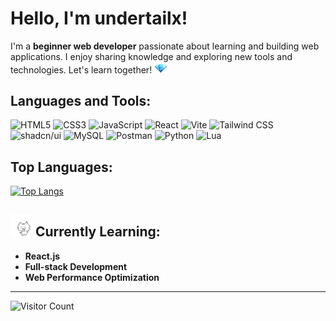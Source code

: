 # Hello, I'm undertailx!

I'm a **beginner web developer** passionate about learning and building web applications. I enjoy sharing knowledge and exploring new tools and technologies. Let's learn together! <img src="https://github.com/undertailx/undertailx/blob/main/diamond.gif" width="20" />

## Languages and Tools:
<p align="left">
  <img src="https://img.shields.io/badge/HTML5-E34F26?style=for-the-badge&logo=html5&logoColor=white" alt="HTML5"/>
  <img src="https://img.shields.io/badge/CSS3-1572B6?style=for-the-badge&logo=css3&logoColor=white" alt="CSS3"/>
  <img src="https://img.shields.io/badge/JavaScript-F7DF1E?style=for-the-badge&logo=javascript&logoColor=black" alt="JavaScript"/>
  <img src="https://img.shields.io/badge/React-61DAFB?style=for-the-badge&logo=react&logoColor=black" alt="React"/>
  <img src="https://img.shields.io/badge/Vite-646CFF?style=for-the-badge&logo=vite&logoColor=white" alt="Vite"/>
  <img src="https://img.shields.io/badge/Tailwind_CSS-38B2AC?style=for-the-badge&logo=tailwind-css&logoColor=white" alt="Tailwind CSS"/>
  <img src="https://img.shields.io/badge/shadcn/UI-18181B?style=for-the-badge&logo=shadcn&logoColor=white" alt="shadcn/ui"/>
  <img src="https://img.shields.io/badge/MySQL-4479A1?style=for-the-badge&logoColor=white" alt="MySQL"/>
  <img src="https://img.shields.io/badge/Postman-FF6C37?style=for-the-badge&logo=postman&logoColor=white" alt="Postman"/>
  <img src="https://img.shields.io/badge/Python-3776AB?style=for-the-badge&logo=python&logoColor=white" alt="Python"/>
  <img src="https://img.shields.io/badge/Lua-2C2D72?style=for-the-badge&logo=lua&logoColor=white" alt="Lua"/>
</p>

## Top Languages:
[![Top Langs](https://github-readme-stats.vercel.app/api/top-langs/?username=undertailx&layout=compact&cache_seconds=86400)](https://github.com/anuraghazra/github-readme-stats)

## <img src="https://github.com/undertailx/undertailx/blob/main/cat.gif" width="35" /> Currently Learning:
- **React.js**
- **Full-stack Development**
- **Web Performance Optimization**

---

![Visitor Count](https://komarev.com/ghpvc/?username=undertailx&style=flat&exclude=127.0.0.1)
